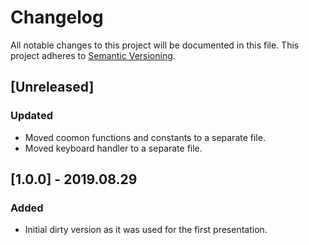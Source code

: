 # Changelog

All notable changes to this project will be documented in this file.
This project adheres to [Semantic Versioning](http://semver.org/).

## [Unreleased]

### Updated

* Moved coomon functions and constants to a separate file.
* Moved keyboard handler to a separate file.

## [1.0.0] - 2019.08.29

### Added

* Initial dirty version as it was used for the first presentation.

